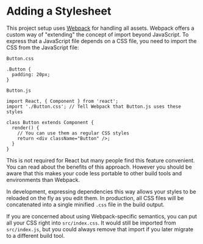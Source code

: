 # Adding a Stylesheet

This project setup uses [Webpack](https://webpack.js.org) for handling all assets. Webpack offers a custom way of "extending" the concept of import beyond JavaScript. To express that a JavaScript file depends on a CSS file, you need to import the CSS from the JavaScript file:

`Button.css`

```
.Button {
  padding: 20px;
}
```

`Button.js`

```
import React, { Component } from 'react';
import './Button.css'; // Tell Webpack that Button.js uses these styles

class Button extends Component {
  render() {
    // You can use them as regular CSS styles
    return <div className="Button" />;
  }
}
```

This is not required for React but many people find this feature convenient. You can read about the benefits of this approach. However you should be aware that this makes your code less portable to other build tools and environments than Webpack.

In development, expressing dependencies this way allows your styles to be reloaded on the fly as you edit them. In production, all CSS files will be concatenated into a single minified `.css` file in the build output.

If you are concerned about using Webpack-specific semantics, you can put all your CSS right into `src/index.css`. It would still be imported from `src/index.js`, but you could always remove that import if you later migrate to a different build tool.